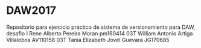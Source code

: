 ﻿# DAW2017
Repositorio para ejercicio práctico de sistema de versionamiento para DAW, desafìo I
Rene Alberto Pereira Moran pm160414 03T
William Antonio Artiga Villalobos AV110158 03T
Tania Elizabeth Jovel Guevara JG170685
